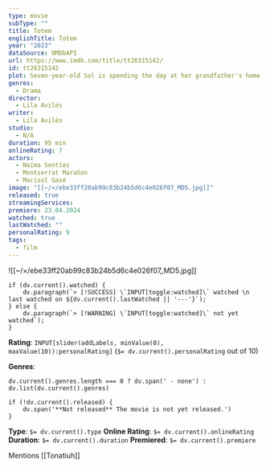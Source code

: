 ```yaml
---
type: movie
subType: ""
title: Totem
englishTitle: Totem
year: "2023"
dataSource: OMDbAPI
url: https://www.imdb.com/title/tt26315142/
id: tt26315142
plot: Seven-year-old Sol is spending the day at her grandfather's home, for a surprise party for Sol's father, Tonatiuh. As daylight fades, Sol comes to understand that her world is about to change dramatically.
genres:
  - Drama
director:
  - Lila Avilés
writer:
  - Lila Avilés
studio:
  - N/A
duration: 95 min
onlineRating: 7
actors:
  - Naíma Sentíes
  - Montserrat Marañon
  - Marisol Gasé
image: "[[~/×/ebe33ff20ab99c83b24b5d6c4e026f07_MD5.jpg]]"
released: true
streamingServices: 
premiere: 23.04.2024
watched: true
lastWatched: ""
personalRating: 9
tags:
  - film
---
```

![[~/×/ebe33ff20ab99c83b24b5d6c4e026f07_MD5.jpg]]

```dataviewjs
if (dv.current().watched) {
	dv.paragraph(`> [!SUCCESS] \`INPUT[toggle:watched]\` watched \n last watched on ${dv.current().lastWatched || '---'}`);
} else {
	dv.paragraph(`> [!WARNING] \`INPUT[toggle:watched]\` not yet watched`);
}
```

**Rating**:  `INPUT[slider(addLabels, minValue(0), maxValue(10)):personalRating]` (`$= dv.current().personalRating` out of 10)

**Genres**:
```dataviewjs
dv.current().genres.length === 0 ? dv.span(' - none') : dv.list(dv.current().genres)
```

```dataviewjs
if (!dv.current().released) {
	dv.span('**Not released** The movie is not yet released.')
}
```

**Type**: `$= dv.current().type`
**Online Rating**: `$= dv.current().onlineRating`
**Duration**:  `$= dv.current().duration`
**Premiered**: `$= dv.current().premiere`

Mentions [[Tonatiuh]]
